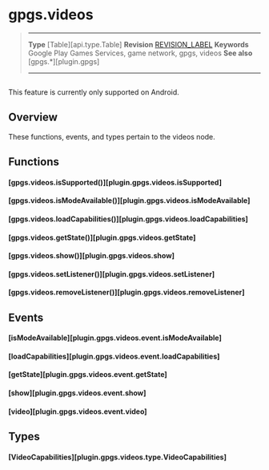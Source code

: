 # gpgs.videos

> --------------------- ------------------------------------------------------------------------------------------
> __Type__              [Table][api.type.Table]
> __Revision__          [REVISION_LABEL](REVISION_URL)
> __Keywords__          Google Play Games Services, game network, gpgs, videos
> __See also__          [gpgs.*][plugin.gpgs]
> --------------------- ------------------------------------------------------------------------------------------

<div class="docs-tip-outer">
<div class="docs-tip-inner-left">
<div class="fa fa-android" style="font-size: 39px; padding-top: 1px;"></div>
</div>
<div class="docs-tip-inner-right">

This feature is currently only supported on Android.

</div>
</div>


## Overview

These functions, events, and types pertain to the videos node.

## Functions

#### [gpgs.videos.isSupported()][plugin.gpgs.videos.isSupported]

#### [gpgs.videos.isModeAvailable()][plugin.gpgs.videos.isModeAvailable]

#### [gpgs.videos.loadCapabilities()][plugin.gpgs.videos.loadCapabilities]

#### [gpgs.videos.getState()][plugin.gpgs.videos.getState]

#### [gpgs.videos.show()][plugin.gpgs.videos.show]

#### [gpgs.videos.setListener()][plugin.gpgs.videos.setListener]

#### [gpgs.videos.removeListener()][plugin.gpgs.videos.removeListener]

## Events

#### [isModeAvailable][plugin.gpgs.videos.event.isModeAvailable]

#### [loadCapabilities][plugin.gpgs.videos.event.loadCapabilities]

#### [getState][plugin.gpgs.videos.event.getState]

#### [show][plugin.gpgs.videos.event.show]

#### [video][plugin.gpgs.videos.event.video]

## Types

#### [VideoCapabilities][plugin.gpgs.videos.type.VideoCapabilities]
